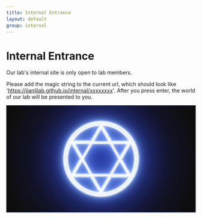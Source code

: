 ```yaml
---
title: Internal Entrance
layout: default
group: internal
---
```


# Internal Entrance



Our lab's internal site is only open to lab members. 

Please add the magic string to the current url, which should look like 'https://jianlilab.github.io/internal/xxxxxxxx'. After you press enter, the world of our lab will be presented to you. 




<img class="img-responsive center-block" src="/static/img/magic-hex.jpeg" alt="Join Us!">
